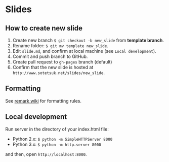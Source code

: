 # Slides

## How to create new slide

1. Create new branch ```$ git checkout -b new_slide``` from **template branch**.
2. Rename folder: ```$ git mv template new_slide```.
3. Edit ```slide.md```, and confirm at local machine (see ```Local development```).
4. Commit and push branch to GitHub. 
5. Create pull request to ```gh-pages``` branch (default)
6. Confirm that the new slide is hosted at ```http://www.sotetsuk.net/slides/new_slide```.

## Formatting
See [remark wiki](https://github.com/gnab/remark/wiki) for formatting rules.

## Local development

Run server in the directory of your index.html file:

- Python 2.x: ```$ python -m SimpleHTTPServer 8000```
- Python 3.x: ```$ python -m http.server 8000```

and then, open ```http://localhost:8000```.
